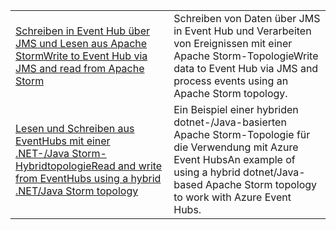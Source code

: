 |  |  |
|---------|---------|
| <span data-ttu-id="f6b9c-101">[Schreiben in Event Hub über JMS und Lesen aus Apache Storm][1]</span><span class="sxs-lookup"><span data-stu-id="f6b9c-101">[Write to Event Hub via JMS and read from Apache Storm][1]</span></span> | <span data-ttu-id="f6b9c-102">Schreiben von Daten über JMS in Event Hub und Verarbeiten von Ereignissen mit einer Apache Storm-Topologie</span><span class="sxs-lookup"><span data-stu-id="f6b9c-102">Write data to Event Hub via JMS and process events using an Apache Storm topology.</span></span> 
| <span data-ttu-id="f6b9c-103">[Lesen und Schreiben aus EventHubs mit einer .NET-/Java Storm-Hybridtopologie][2]</span><span class="sxs-lookup"><span data-stu-id="f6b9c-103">[Read and write from EventHubs using a hybrid .NET/Java Storm topology][2]</span></span> | <span data-ttu-id="f6b9c-104">Ein Beispiel einer hybriden dotnet-/Java-basierten Apache Storm-Topologie für die Verwendung mit Azure Event Hubs</span><span class="sxs-lookup"><span data-stu-id="f6b9c-104">An example of using a hybrid dotnet/Java-based Apache Storm topology to work with Azure Event Hubs.</span></span>

[1]: https://azure.microsoft.com/resources/samples/event-hubs-java-storm-sender-jms-receiver/
[2]: https://azure.microsoft.com/resources/samples/hdinsight-dotnet-java-storm-eventhub/